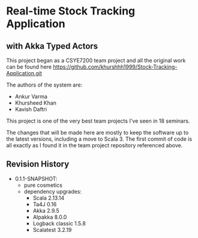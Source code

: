 # Real-time Stock Tracking Application
## with Akka Typed Actors

This project began as a CSYE7200 team project and all the original work
can be found here https://github.com/khurshhh1999/Stock-Tracking-Application.git

The authors of the system are:
* Ankur Varma
* Khursheed Khan
* Kavish Daftri

This project is one of the very best team projects I've seen in 18 seminars.

The changes that will be made here are mostly to keep the software 
up to the latest versions, including a move to Scala 3.
The first commit of code is all exactly as I found it in the team project repository referenced above.

## Revision History

* 0.1.1-SNAPSHOT: 
  * pure cosmetics
  * dependency upgrades:
    * Scala 2.13.14
    * Ta4J 0.16
    * Akka 2.9.5
    * Alpakka 8.0.0
    * Logback classic 1.5.8
    * Scalatest 3.2.19